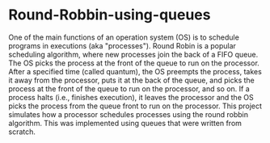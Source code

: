 # Round-Robbin-using-queues 
One of the main functions of an operation system (OS) is to schedule programs in executions
(aka "processes"). Round Robin is a popular scheduling algorithm, where new processes join the
back of a FIFO queue. The OS picks the process at the front of the queue to run on the processor.
After a specified time (called quantum), the OS preempts the process, takes it away from the
processor, puts it at the back of the queue, and picks the process at the front of the queue to run
on the processor, and so on. If a process halts (i.e., finishes execution), it leaves the processor and
the OS picks the process from the queue front to run on the processor.
This project simulates how a processor schedules processes using the round robbin algorithm. This was implemented using queues that were written from scratch.
